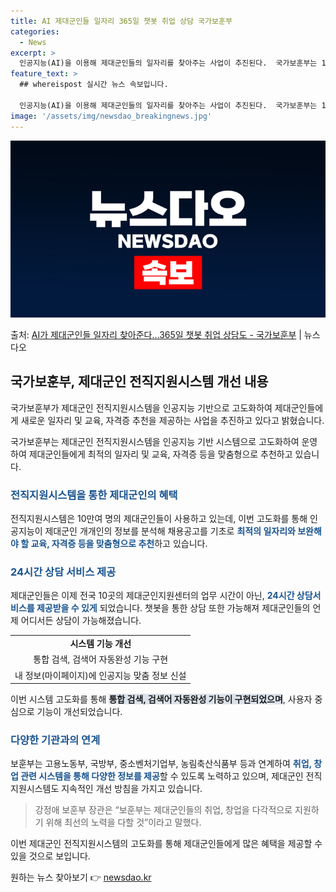 ```yaml
---
title: AI 제대군인들 일자리 365일 챗봇 취업 상담 국가보훈부
categories:
  - News
excerpt: >
  인공지능(AI)을 이용해 제대군인들의 일자리를 찾아주는 사업이 추진된다.  국가보훈부는 15일부터 중장기복무…
feature_text: >
  ## whereispost 실시간 뉴스 속보입니다.

  인공지능(AI)을 이용해 제대군인들의 일자리를 찾아주는 사업이 추진된다.  국가보훈부는 15일부터 중장기복무…
image: '/assets/img/newsdao_breakingnews.jpg'
---
```


![뉴스다오 속보](/assets/img/newsdao_breakingnews.jpg)

<p>출처: <a href="https://newsdao.kr/3354" rel="dofollow">AI가 제대군인들 일자리 찾아준다…365일 챗봇 취업 상담도 - 국가보훈부</a> | 뉴스다오</p>

<h2 data-ke-size="size26">국가보훈부, 제대군인 전직지원시스템 개선 내용</h2>
국가보훈부가 제대군인 전직지원시스템을 인공지능 기반으로 고도화하여 제대군인들에게 새로운 일자리 및 교육, 자격증 추천을 제공하는 사업을 추진하고 있다고 밝혔습니다.

<p data-ke-size="size16">국가보훈부는 제대군인 전직지원시스템을 인공지능 기반 시스템으로 고도화하여 운영하여 제대군인들에게 최적의 일자리 및 교육, 자격증 등을 맞춤형으로 추천하고 있습니다.</p>

<h3><b><span style="color: #1a5490;">전직지원시스템을 통한 제대군인의 혜택</span></b></h3>
전직지원시스템은 10만여 명의 제대군인들이 사용하고 있는데, 이번 고도화를 통해 인공지능이 제대군인 개개인의 정보를 분석해 채용공고를 기초로 <b><span style="color: #1a5490;">최적의 일자리와 보완해야 할 교육, 자격증 등을 맞춤형으로 추천</span></b>하고 있습니다.

<h3><b><span style="color: #1a5490;">24시간 상담 서비스 제공</span></b></h3>
제대군인들은 이제 전국 10곳의 제대군인지원센터의 업무 시간이 아닌, <b><span style="color: #1a5490;">24시간 상담서비스를 제공받을 수 있게</span></b> 되었습니다. 챗봇을 통한 상담 또한 가능해져 제대군인들의 언제 어디서든 상담이 가능해졌습니다.

<table>
	<tr>
		<td style="text-align: center; height: 17px;"><b>시스템 기능 개선</b></td>
	</tr>
	<tr>
		<td style="text-align: center; height: 17px;">통합 검색, 검색어 자동완성 기능 구현</td>
	</tr>
	<tr>
		<td style="text-align: center; height: 17px;">내 정보(마이페이지)에 인공지능 맞춤 정보 신설</td>
	</tr>
</table>

<p data-ke-size="size16">이번 시스템 고도화를 통해 <b><span style="background-color: #21538527;">통합 검색, 검색어 자동완성 기능이 구현되었으며</span></b>, 사용자 중심으로 기능이 개선되었습니다.</p>

<h3><b><span style="color: #1a5490;">다양한 기관과의 연계</span></b></h3>
보훈부는 고용노동부, 국방부, 중소벤처기업부, 농림축산식품부 등과 연계하여 <b><span style="color: #1a5490;">취업, 창업 관련 시스템을 통해 다양한 정보를 제공</span></b>할 수 있도록 노력하고 있으며, 제대군인 전직지원시스템도 지속적인 개선 방침을 가지고 있습니다.

<blockquote>강정애 보훈부 장관은 “보훈부는 제대군인들의 취업, 창업을 다각적으로 지원하기 위해 최선의 노력을 다할 것”이라고 말했다.</blockquote>

이번 제대군인 전직지원시스템의 고도화를 통해 제대군인들에게 많은 혜택을 제공할 수 있을 것으로 보입니다. 

원하는 뉴스 찾아보기 👉 <a href="https://newsdao.kr" rel="dofollow">newsdao.kr</a>


